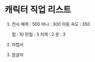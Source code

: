 # 캐릭터 직업 리스트
1. 전사
    체력 : 500
    마나 : 300
    이동 속도 : 350

    힘 : 10
    민첩 : 3
    지력 : 2
    운 : 3

2. 마법사
3. 암살자